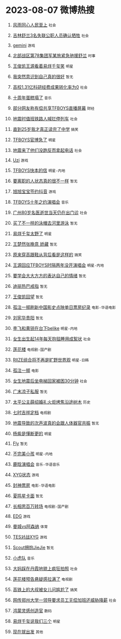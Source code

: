 # 2023-08-07 微博热搜 
1. [风雨同心人民至上](https://m.weibo.cn/search?containerid=100103type%3D1%26t%3D10%26q%3D%23%E9%A3%8E%E9%9B%A8%E5%90%8C%E5%BF%83%E4%BA%BA%E6%B0%91%E8%87%B3%E4%B8%8A%23&stream_entry_id=51&isnewpage=1&extparam=seat%3D1%26pos%3D0%26cate%3D10103%26dgr%3D0%26filter_type%3Drealtimehot%26c_type%3D51%26stream_entry_id%3D51%26display_time%3D1691349409%26pre_seqid%3D169134940906106470184&luicode=10000011&lfid=106003type%3D25%26t%3D3%26disable_hot%3D1%26filter_type%3Drealtimehot) `社会` 

2. [吉林舒兰3名失联公职人员确认牺牲](https://m.weibo.cn/search?containerid=100103type%3D1%26t%3D10%26q%3D%23%E5%90%89%E6%9E%97%E8%88%92%E5%85%B03%E5%90%8D%E5%A4%B1%E8%81%94%E5%85%AC%E8%81%8C%E4%BA%BA%E5%91%98%E7%A1%AE%E8%AE%A4%E7%89%BA%E7%89%B2%23&stream_entry_id=31&isnewpage=1&extparam=seat%3D1%26c_type%3D31%26realpos%3D1%26stream_entry_id%3D31%26filter_type%3Drealtimehot%26q%3D%2523%25E5%2590%2589%25E6%259E%2597%25E8%2588%2592%25E5%2585%25B03%25E5%2590%258D%25E5%25A4%25B1%25E8%2581%2594%25E5%2585%25AC%25E8%2581%258C%25E4%25BA%25BA%25E5%2591%2598%25E7%25A1%25AE%25E8%25AE%25A4%25E7%2589%25BA%25E7%2589%25B2%2523%26cate%3D5001%26dgr%3D0%26lcate%3D5001%26band_rank%3D1%26flag%3D16%26pos%3D0%26display_time%3D1691349409%26pre_seqid%3D169134940906106470184&luicode=10000011&lfid=106003type%3D25%26t%3D3%26disable_hot%3D1%26filter_type%3Drealtimehot) `社会` 

3. [gemini](https://m.weibo.cn/search?containerid=100103type%3D1%26t%3D10%26q%3Dgemini&stream_entry_id=31&isnewpage=1&extparam=seat%3D1%26c_type%3D31%26realpos%3D2%26stream_entry_id%3D31%26filter_type%3Drealtimehot%26q%3Dgemini%26cate%3D5001%26dgr%3D0%26lcate%3D5001%26band_rank%3D2%26flag%3D0%26pos%3D1%26display_time%3D1691349409%26pre_seqid%3D169134940906106470184&luicode=10000011&lfid=106003type%3D25%26t%3D3%26disable_hot%3D1%26filter_type%3Drealtimehot) `游戏` 

4. [北部战区第78集团军某旅紧急驰援舒兰](https://m.weibo.cn/search?containerid=100103type%3D1%26t%3D10%26q%3D%23%E5%8C%97%E9%83%A8%E6%88%98%E5%8C%BA%E7%AC%AC78%E9%9B%86%E5%9B%A2%E5%86%9B%E6%9F%90%E6%97%85%E7%B4%A7%E6%80%A5%E9%A9%B0%E6%8F%B4%E8%88%92%E5%85%B0%23&stream_entry_id=31&isnewpage=1&extparam=seat%3D1%26c_type%3D31%26realpos%3D3%26stream_entry_id%3D31%26filter_type%3Drealtimehot%26q%3D%2523%25E5%258C%2597%25E9%2583%25A8%25E6%2588%2598%25E5%258C%25BA%25E7%25AC%25AC78%25E9%259B%2586%25E5%259B%25A2%25E5%2586%259B%25E6%259F%2590%25E6%2597%2585%25E7%25B4%25A7%25E6%2580%25A5%25E9%25A9%25B0%25E6%258F%25B4%25E8%2588%2592%25E5%2585%25B0%2523%26cate%3D5001%26dgr%3D0%26lcate%3D5001%26band_rank%3D3%26flag%3D0%26pos%3D2%26display_time%3D1691349409%26pre_seqid%3D169134940906106470184&luicode=10000011&lfid=106003type%3D25%26t%3D3%26disable_hot%3D1%26filter_type%3Drealtimehot) `时事` 

5. [王俊凯王源看着易烊千玺笑](https://m.weibo.cn/search?containerid=100103type%3D1%26t%3D10%26q%3D%23%E7%8E%8B%E4%BF%8A%E5%87%AF%E7%8E%8B%E6%BA%90%E7%9C%8B%E7%9D%80%E6%98%93%E7%83%8A%E5%8D%83%E7%8E%BA%E7%AC%91%23&stream_entry_id=31&isnewpage=1&extparam=seat%3D1%26c_type%3D31%26realpos%3D4%26stream_entry_id%3D31%26filter_type%3Drealtimehot%26q%3D%2523%25E7%258E%258B%25E4%25BF%258A%25E5%2587%25AF%25E7%258E%258B%25E6%25BA%2590%25E7%259C%258B%25E7%259D%2580%25E6%2598%2593%25E7%2583%258A%25E5%258D%2583%25E7%258E%25BA%25E7%25AC%2591%2523%26cate%3D5001%26dgr%3D0%26lcate%3D5001%26band_rank%3D4%26flag%3D16%26pos%3D3%26display_time%3D1691349409%26pre_seqid%3D169134940906106470184&luicode=10000011&lfid=106003type%3D25%26t%3D3%26disable_hot%3D1%26filter_type%3Drealtimehot) `明星` 

6. [我突然意识到自己真的很好](https://m.weibo.cn/search?containerid=100103type%3D1%26t%3D10%26q%3D%E6%88%91%E7%AA%81%E7%84%B6%E6%84%8F%E8%AF%86%E5%88%B0%E8%87%AA%E5%B7%B1%E7%9C%9F%E7%9A%84%E5%BE%88%E5%A5%BD&stream_entry_id=31&isnewpage=1&extparam=seat%3D1%26c_type%3D31%26realpos%3D5%26stream_entry_id%3D31%26filter_type%3Drealtimehot%26q%3D%25E6%2588%2591%25E7%25AA%2581%25E7%2584%25B6%25E6%2584%258F%25E8%25AF%2586%25E5%2588%25B0%25E8%2587%25AA%25E5%25B7%25B1%25E7%259C%259F%25E7%259A%2584%25E5%25BE%2588%25E5%25A5%25BD%26cate%3D5001%26dgr%3D0%26lcate%3D5001%26band_rank%3D5%26flag%3D16%26pos%3D4%26display_time%3D1691349409%26pre_seqid%3D169134940906106470184&luicode=10000011&lfid=106003type%3D25%26t%3D3%26disable_hot%3D1%26filter_type%3Drealtimehot) `暂无` 

7. [高校1.31亿科研经费成果转化率为0](https://m.weibo.cn/search?containerid=100103type%3D1%26t%3D10%26q%3D%23%E9%AB%98%E6%A0%A11.31%E4%BA%BF%E7%A7%91%E7%A0%94%E7%BB%8F%E8%B4%B9%E6%88%90%E6%9E%9C%E8%BD%AC%E5%8C%96%E7%8E%87%E4%B8%BA0%23&stream_entry_id=31&isnewpage=1&extparam=seat%3D1%26c_type%3D31%26realpos%3D6%26stream_entry_id%3D31%26filter_type%3Drealtimehot%26q%3D%2523%25E9%25AB%2598%25E6%25A0%25A11.31%25E4%25BA%25BF%25E7%25A7%2591%25E7%25A0%2594%25E7%25BB%258F%25E8%25B4%25B9%25E6%2588%2590%25E6%259E%259C%25E8%25BD%25AC%25E5%258C%2596%25E7%258E%2587%25E4%25B8%25BA0%2523%26cate%3D5001%26dgr%3D0%26lcate%3D5001%26band_rank%3D6%26flag%3D0%26pos%3D5%26display_time%3D1691349409%26pre_seqid%3D169134940906106470184&luicode=10000011&lfid=106003type%3D25%26t%3D3%26disable_hot%3D1%26filter_type%3Drealtimehot) `社会` 

8. [十周年蛋糕塌了](https://m.weibo.cn/search?containerid=100103type%3D1%26t%3D10%26q%3D%23%E5%8D%81%E5%91%A8%E5%B9%B4%E8%9B%8B%E7%B3%95%E5%A1%8C%E4%BA%86%23&stream_entry_id=31&isnewpage=1&extparam=seat%3D1%26c_type%3D31%26realpos%3D7%26stream_entry_id%3D31%26filter_type%3Drealtimehot%26q%3D%2523%25E5%258D%2581%25E5%2591%25A8%25E5%25B9%25B4%25E8%259B%258B%25E7%25B3%2595%25E5%25A1%258C%25E4%25BA%2586%2523%26cate%3D5001%26dgr%3D0%26lcate%3D5001%26band_rank%3D7%26flag%3D16%26pos%3D6%26display_time%3D1691349409%26pre_seqid%3D169134940906106470184&luicode=10000011&lfid=106003type%3D25%26t%3D3%26disable_hot%3D1%26filter_type%3Drealtimehot) `音乐` 

9. [部分网友称有偿共享TFBOYS直播屏幕](https://m.weibo.cn/search?containerid=100103type%3D1%26t%3D10%26q%3D%23%E9%83%A8%E5%88%86%E7%BD%91%E5%8F%8B%E7%A7%B0%E6%9C%89%E5%81%BF%E5%85%B1%E4%BA%ABTFBOYS%E7%9B%B4%E6%92%AD%E5%B1%8F%E5%B9%95%23&stream_entry_id=31&isnewpage=1&extparam=seat%3D1%26c_type%3D31%26realpos%3D8%26stream_entry_id%3D31%26filter_type%3Drealtimehot%26q%3D%2523%25E9%2583%25A8%25E5%2588%2586%25E7%25BD%2591%25E5%258F%258B%25E7%25A7%25B0%25E6%259C%2589%25E5%2581%25BF%25E5%2585%25B1%25E4%25BA%25ABTFBOYS%25E7%259B%25B4%25E6%2592%25AD%25E5%25B1%258F%25E5%25B9%2595%2523%26cate%3D5001%26dgr%3D0%26lcate%3D5001%26band_rank%3D8%26flag%3D0%26pos%3D7%26display_time%3D1691349409%26pre_seqid%3D169134940906106470184&luicode=10000011&lfid=106003type%3D25%26t%3D3%26disable_hot%3D1%26filter_type%3Drealtimehot) `财经` 

10. [地震时值班铁路人喊拦停列车](https://m.weibo.cn/search?containerid=100103type%3D1%26t%3D10%26q%3D%23%E5%9C%B0%E9%9C%87%E6%97%B6%E5%80%BC%E7%8F%AD%E9%93%81%E8%B7%AF%E4%BA%BA%E5%96%8A%E6%8B%A6%E5%81%9C%E5%88%97%E8%BD%A6%23&stream_entry_id=31&isnewpage=1&extparam=seat%3D1%26c_type%3D31%26realpos%3D9%26stream_entry_id%3D31%26filter_type%3Drealtimehot%26q%3D%2523%25E5%259C%25B0%25E9%259C%2587%25E6%2597%25B6%25E5%2580%25BC%25E7%258F%25AD%25E9%2593%2581%25E8%25B7%25AF%25E4%25BA%25BA%25E5%2596%258A%25E6%258B%25A6%25E5%2581%259C%25E5%2588%2597%25E8%25BD%25A6%2523%26cate%3D5001%26dgr%3D0%26lcate%3D5001%26band_rank%3D9%26flag%3D32768%26pos%3D8%26display_time%3D1691349409%26pre_seqid%3D169134940906106470184&luicode=10000011&lfid=106003type%3D25%26t%3D3%26disable_hot%3D1%26filter_type%3Drealtimehot) `社会` 

11. [直到25岁我才真正读完了中学](https://m.weibo.cn/search?containerid=100103type%3D1%26t%3D10%26q%3D%23%E7%9B%B4%E5%88%B025%E5%B2%81%E6%88%91%E6%89%8D%E7%9C%9F%E6%AD%A3%E8%AF%BB%E5%AE%8C%E4%BA%86%E4%B8%AD%E5%AD%A6%23&stream_entry_id=31&isnewpage=1&extparam=seat%3D1%26c_type%3D31%26realpos%3D10%26stream_entry_id%3D31%26filter_type%3Drealtimehot%26q%3D%2523%25E7%259B%25B4%25E5%2588%25B025%25E5%25B2%2581%25E6%2588%2591%25E6%2589%258D%25E7%259C%259F%25E6%25AD%25A3%25E8%25AF%25BB%25E5%25AE%258C%25E4%25BA%2586%25E4%25B8%25AD%25E5%25AD%25A6%2523%26cate%3D5001%26dgr%3D0%26lcate%3D5001%26band_rank%3D10%26flag%3D0%26pos%3D9%26display_time%3D1691349409%26pre_seqid%3D169134940906106470184&luicode=10000011&lfid=106003type%3D25%26t%3D3%26disable_hot%3D1%26filter_type%3Drealtimehot) `搞笑` 

12. [TFBOYS官博急了](https://m.weibo.cn/search?containerid=100103type%3D1%26t%3D10%26q%3D%23TFBOYS%E5%AE%98%E5%8D%9A%E6%80%A5%E4%BA%86%23&stream_entry_id=31&isnewpage=1&extparam=seat%3D1%26c_type%3D31%26realpos%3D11%26stream_entry_id%3D31%26filter_type%3Drealtimehot%26q%3D%2523TFBOYS%25E5%25AE%2598%25E5%258D%259A%25E6%2580%25A5%25E4%25BA%2586%2523%26cate%3D5001%26dgr%3D0%26lcate%3D5001%26band_rank%3D11%26flag%3D2%26pos%3D10%26display_time%3D1691349409%26pre_seqid%3D169134940906106470184&luicode=10000011&lfid=106003type%3D25%26t%3D3%26disable_hot%3D1%26filter_type%3Drealtimehot) `明星` 

13. [地震来了他们没跑反而拿起电话](https://m.weibo.cn/search?containerid=100103type%3D1%26t%3D10%26q%3D%23%E5%9C%B0%E9%9C%87%E6%9D%A5%E4%BA%86%E4%BB%96%E4%BB%AC%E6%B2%A1%E8%B7%91%E5%8F%8D%E8%80%8C%E6%8B%BF%E8%B5%B7%E7%94%B5%E8%AF%9D%23&stream_entry_id=31&isnewpage=1&extparam=seat%3D1%26c_type%3D31%26realpos%3D12%26stream_entry_id%3D31%26filter_type%3Drealtimehot%26q%3D%2523%25E5%259C%25B0%25E9%259C%2587%25E6%259D%25A5%25E4%25BA%2586%25E4%25BB%2596%25E4%25BB%25AC%25E6%25B2%25A1%25E8%25B7%2591%25E5%258F%258D%25E8%2580%258C%25E6%258B%25BF%25E8%25B5%25B7%25E7%2594%25B5%25E8%25AF%259D%2523%26cate%3D5001%26dgr%3D0%26lcate%3D5001%26band_rank%3D12%26flag%3D0%26pos%3D11%26display_time%3D1691349409%26pre_seqid%3D169134940906106470184&luicode=10000011&lfid=106003type%3D25%26t%3D3%26disable_hot%3D1%26filter_type%3Drealtimehot) `社会` 

14. [Uzi](https://m.weibo.cn/search?containerid=100103type%3D1%26t%3D10%26q%3DUzi&stream_entry_id=31&isnewpage=1&extparam=seat%3D1%26c_type%3D31%26realpos%3D13%26stream_entry_id%3D31%26filter_type%3Drealtimehot%26q%3DUzi%26cate%3D5001%26dgr%3D0%26lcate%3D5001%26band_rank%3D13%26flag%3D0%26pos%3D12%26display_time%3D1691349409%26pre_seqid%3D169134940906106470184&luicode=10000011&lfid=106003type%3D25%26t%3D3%26disable_hot%3D1%26filter_type%3Drealtimehot) `游戏` 

15. [TFBOYS快本的信](https://m.weibo.cn/search?containerid=100103type%3D1%26t%3D10%26q%3D%23TFBOYS%E5%BF%AB%E6%9C%AC%E7%9A%84%E4%BF%A1%23&stream_entry_id=31&isnewpage=1&extparam=seat%3D1%26c_type%3D31%26realpos%3D14%26stream_entry_id%3D31%26filter_type%3Drealtimehot%26q%3D%2523TFBOYS%25E5%25BF%25AB%25E6%259C%25AC%25E7%259A%2584%25E4%25BF%25A1%2523%26cate%3D5001%26dgr%3D0%26lcate%3D5001%26band_rank%3D14%26flag%3D2%26pos%3D13%26display_time%3D1691349409%26pre_seqid%3D169134940906106470184&luicode=10000011&lfid=106003type%3D25%26t%3D3%26disable_hot%3D1%26filter_type%3Drealtimehot) `明星-内地` 

16. [要离职的人状态真的很不一样](https://m.weibo.cn/search?containerid=100103type%3D1%26t%3D10%26q%3D%E8%A6%81%E7%A6%BB%E8%81%8C%E7%9A%84%E4%BA%BA%E7%8A%B6%E6%80%81%E7%9C%9F%E7%9A%84%E5%BE%88%E4%B8%8D%E4%B8%80%E6%A0%B7&stream_entry_id=31&isnewpage=1&extparam=seat%3D1%26c_type%3D31%26realpos%3D15%26stream_entry_id%3D31%26filter_type%3Drealtimehot%26q%3D%25E8%25A6%2581%25E7%25A6%25BB%25E8%2581%258C%25E7%259A%2584%25E4%25BA%25BA%25E7%258A%25B6%25E6%2580%2581%25E7%259C%259F%25E7%259A%2584%25E5%25BE%2588%25E4%25B8%258D%25E4%25B8%2580%25E6%25A0%25B7%26cate%3D5001%26dgr%3D0%26lcate%3D5001%26band_rank%3D15%26flag%3D0%26pos%3D14%26display_time%3D1691349409%26pre_seqid%3D169134940906106470184&luicode=10000011&lfid=106003type%3D25%26t%3D3%26disable_hot%3D1%26filter_type%3Drealtimehot) `暂无` 

17. [旭旭宝宝签约抖音](https://m.weibo.cn/search?containerid=100103type%3D1%26t%3D10%26q%3D%23%E6%97%AD%E6%97%AD%E5%AE%9D%E5%AE%9D%E7%AD%BE%E7%BA%A6%E6%8A%96%E9%9F%B3%23&stream_entry_id=31&isnewpage=1&extparam=seat%3D1%26c_type%3D31%26realpos%3D16%26stream_entry_id%3D31%26filter_type%3Drealtimehot%26q%3D%2523%25E6%2597%25AD%25E6%2597%25AD%25E5%25AE%259D%25E5%25AE%259D%25E7%25AD%25BE%25E7%25BA%25A6%25E6%258A%2596%25E9%259F%25B3%2523%26cate%3D5001%26dgr%3D0%26lcate%3D5001%26band_rank%3D16%26flag%3D0%26pos%3D15%26display_time%3D1691349409%26pre_seqid%3D169134940906106470184&luicode=10000011&lfid=106003type%3D25%26t%3D3%26disable_hot%3D1%26filter_type%3Drealtimehot) `游戏` 

18. [TFBOYS十年之约演唱会](https://m.weibo.cn/search?containerid=100103type%3D1%26t%3D10%26q%3D%23TFBOYS%E5%8D%81%E5%B9%B4%E4%B9%8B%E7%BA%A6%E6%BC%94%E5%94%B1%E4%BC%9A%23&stream_entry_id=31&isnewpage=1&extparam=seat%3D1%26c_type%3D31%26realpos%3D17%26stream_entry_id%3D31%26filter_type%3Drealtimehot%26q%3D%2523TFBOYS%25E5%258D%2581%25E5%25B9%25B4%25E4%25B9%258B%25E7%25BA%25A6%25E6%25BC%2594%25E5%2594%25B1%25E4%25BC%259A%2523%26cate%3D5001%26dgr%3D0%26lcate%3D5001%26band_rank%3D17%26flag%3D0%26pos%3D16%26display_time%3D1691349409%26pre_seqid%3D169134940906106470184&luicode=10000011&lfid=106003type%3D25%26t%3D3%26disable_hot%3D1%26filter_type%3Drealtimehot) `音乐` 

19. [广州80岁名医逝世当天仍在出门诊](https://m.weibo.cn/search?containerid=100103type%3D1%26t%3D10%26q%3D%23%E5%B9%BF%E5%B7%9E80%E5%B2%81%E5%90%8D%E5%8C%BB%E9%80%9D%E4%B8%96%E5%BD%93%E5%A4%A9%E4%BB%8D%E5%9C%A8%E5%87%BA%E9%97%A8%E8%AF%8A%23&stream_entry_id=31&isnewpage=1&extparam=seat%3D1%26c_type%3D31%26realpos%3D18%26stream_entry_id%3D31%26filter_type%3Drealtimehot%26q%3D%2523%25E5%25B9%25BF%25E5%25B7%259E80%25E5%25B2%2581%25E5%2590%258D%25E5%258C%25BB%25E9%2580%259D%25E4%25B8%2596%25E5%25BD%2593%25E5%25A4%25A9%25E4%25BB%258D%25E5%259C%25A8%25E5%2587%25BA%25E9%2597%25A8%25E8%25AF%258A%2523%26cate%3D5001%26dgr%3D0%26lcate%3D5001%26band_rank%3D18%26flag%3D32768%26pos%3D17%26display_time%3D1691349409%26pre_seqid%3D169134940906106470184&luicode=10000011&lfid=106003type%3D25%26t%3D3%26disable_hot%3D1%26filter_type%3Drealtimehot) `社会` 

20. [买了不一样的泳帽去河里游泳](https://m.weibo.cn/search?containerid=100103type%3D1%26t%3D10%26q%3D%E4%B9%B0%E4%BA%86%E4%B8%8D%E4%B8%80%E6%A0%B7%E7%9A%84%E6%B3%B3%E5%B8%BD%E5%8E%BB%E6%B2%B3%E9%87%8C%E6%B8%B8%E6%B3%B3&stream_entry_id=31&isnewpage=1&extparam=seat%3D1%26c_type%3D31%26realpos%3D19%26stream_entry_id%3D31%26filter_type%3Drealtimehot%26q%3D%25E4%25B9%25B0%25E4%25BA%2586%25E4%25B8%258D%25E4%25B8%2580%25E6%25A0%25B7%25E7%259A%2584%25E6%25B3%25B3%25E5%25B8%25BD%25E5%258E%25BB%25E6%25B2%25B3%25E9%2587%258C%25E6%25B8%25B8%25E6%25B3%25B3%26cate%3D5001%26dgr%3D0%26lcate%3D5001%26band_rank%3D19%26flag%3D0%26pos%3D18%26display_time%3D1691349409%26pre_seqid%3D169134940906106470184&luicode=10000011&lfid=106003type%3D25%26t%3D3%26disable_hot%3D1%26filter_type%3Drealtimehot) `暂无` 

21. [易烊千玺太野了](https://m.weibo.cn/search?containerid=100103type%3D1%26t%3D10%26q%3D%23%E6%98%93%E7%83%8A%E5%8D%83%E7%8E%BA%E5%A4%AA%E9%87%8E%E4%BA%86%23&stream_entry_id=31&isnewpage=1&extparam=seat%3D1%26c_type%3D31%26realpos%3D20%26stream_entry_id%3D31%26filter_type%3Drealtimehot%26q%3D%2523%25E6%2598%2593%25E7%2583%258A%25E5%258D%2583%25E7%258E%25BA%25E5%25A4%25AA%25E9%2587%258E%25E4%25BA%2586%2523%26cate%3D5001%26dgr%3D0%26lcate%3D5001%26band_rank%3D20%26flag%3D2%26pos%3D19%26display_time%3D1691349409%26pre_seqid%3D169134940906106470184&luicode=10000011&lfid=106003type%3D25%26t%3D3%26disable_hot%3D1%26filter_type%3Drealtimehot) `明星` 

22. [王楚然张晚意 娇藏](https://m.weibo.cn/search?containerid=100103type%3D1%26t%3D10%26q%3D%E7%8E%8B%E6%A5%9A%E7%84%B6%E5%BC%A0%E6%99%9A%E6%84%8F+%E5%A8%87%E8%97%8F&stream_entry_id=31&isnewpage=1&extparam=seat%3D1%26c_type%3D31%26realpos%3D21%26stream_entry_id%3D31%26filter_type%3Drealtimehot%26q%3D%25E7%258E%258B%25E6%25A5%259A%25E7%2584%25B6%25E5%25BC%25A0%25E6%2599%259A%25E6%2584%258F%2520%25E5%25A8%2587%25E8%2597%258F%26cate%3D5001%26dgr%3D0%26lcate%3D5001%26band_rank%3D21%26flag%3D0%26pos%3D20%26display_time%3D1691349409%26pre_seqid%3D169134940906106470184&luicode=10000011&lfid=106003type%3D25%26t%3D3%26disable_hot%3D1%26filter_type%3Drealtimehot) `暂无` 

23. [原来穿高跟鞋从背后看是这样的](https://m.weibo.cn/search?containerid=100103type%3D1%26t%3D10%26q%3D%23%E5%8E%9F%E6%9D%A5%E7%A9%BF%E9%AB%98%E8%B7%9F%E9%9E%8B%E4%BB%8E%E8%83%8C%E5%90%8E%E7%9C%8B%E6%98%AF%E8%BF%99%E6%A0%B7%E7%9A%84%23&stream_entry_id=31&isnewpage=1&extparam=seat%3D1%26c_type%3D31%26realpos%3D22%26stream_entry_id%3D31%26filter_type%3Drealtimehot%26q%3D%2523%25E5%258E%259F%25E6%259D%25A5%25E7%25A9%25BF%25E9%25AB%2598%25E8%25B7%259F%25E9%259E%258B%25E4%25BB%258E%25E8%2583%258C%25E5%2590%258E%25E7%259C%258B%25E6%2598%25AF%25E8%25BF%2599%25E6%25A0%25B7%25E7%259A%2584%2523%26cate%3D5001%26dgr%3D0%26lcate%3D5001%26band_rank%3D22%26flag%3D0%26pos%3D21%26display_time%3D1691349409%26pre_seqid%3D169134940906106470184&luicode=10000011&lfid=106003type%3D25%26t%3D3%26disable_hot%3D1%26filter_type%3Drealtimehot) `搞笑` 

24. [王源回应TFBOYS时隔两年没开演唱会](https://m.weibo.cn/search?containerid=100103type%3D1%26t%3D10%26q%3D%23%E7%8E%8B%E6%BA%90%E5%9B%9E%E5%BA%94TFBOYS%E6%97%B6%E9%9A%94%E4%B8%A4%E5%B9%B4%E6%B2%A1%E5%BC%80%E6%BC%94%E5%94%B1%E4%BC%9A%23&stream_entry_id=31&isnewpage=1&extparam=seat%3D1%26c_type%3D31%26realpos%3D23%26stream_entry_id%3D31%26filter_type%3Drealtimehot%26q%3D%2523%25E7%258E%258B%25E6%25BA%2590%25E5%259B%259E%25E5%25BA%2594TFBOYS%25E6%2597%25B6%25E9%259A%2594%25E4%25B8%25A4%25E5%25B9%25B4%25E6%25B2%25A1%25E5%25BC%2580%25E6%25BC%2594%25E5%2594%25B1%25E4%25BC%259A%2523%26cate%3D5001%26dgr%3D0%26lcate%3D5001%26band_rank%3D23%26flag%3D2%26pos%3D22%26display_time%3D1691349409%26pre_seqid%3D169134940906106470184&luicode=10000011&lfid=106003type%3D25%26t%3D3%26disable_hot%3D1%26filter_type%3Drealtimehot) `明星-内地` 

25. [要学会大大方方的表达自己的情绪](https://m.weibo.cn/search?containerid=100103type%3D1%26t%3D10%26q%3D%E8%A6%81%E5%AD%A6%E4%BC%9A%E5%A4%A7%E5%A4%A7%E6%96%B9%E6%96%B9%E7%9A%84%E8%A1%A8%E8%BE%BE%E8%87%AA%E5%B7%B1%E7%9A%84%E6%83%85%E7%BB%AA&stream_entry_id=31&isnewpage=1&extparam=seat%3D1%26c_type%3D31%26realpos%3D24%26stream_entry_id%3D31%26filter_type%3Drealtimehot%26q%3D%25E8%25A6%2581%25E5%25AD%25A6%25E4%25BC%259A%25E5%25A4%25A7%25E5%25A4%25A7%25E6%2596%25B9%25E6%2596%25B9%25E7%259A%2584%25E8%25A1%25A8%25E8%25BE%25BE%25E8%2587%25AA%25E5%25B7%25B1%25E7%259A%2584%25E6%2583%2585%25E7%25BB%25AA%26cate%3D5001%26dgr%3D0%26lcate%3D5001%26band_rank%3D24%26flag%3D0%26pos%3D23%26display_time%3D1691349409%26pre_seqid%3D169134940906106470184&luicode=10000011&lfid=106003type%3D25%26t%3D3%26disable_hot%3D1%26filter_type%3Drealtimehot) `暂无` 

26. [迪丽热巴戒指](https://m.weibo.cn/search?containerid=100103type%3D1%26t%3D10%26q%3D%23%E8%BF%AA%E4%B8%BD%E7%83%AD%E5%B7%B4%E6%88%92%E6%8C%87%23&stream_entry_id=31&isnewpage=1&extparam=seat%3D1%26c_type%3D31%26realpos%3D25%26stream_entry_id%3D31%26filter_type%3Drealtimehot%26q%3D%2523%25E8%25BF%25AA%25E4%25B8%25BD%25E7%2583%25AD%25E5%25B7%25B4%25E6%2588%2592%25E6%258C%2587%2523%26cate%3D5001%26dgr%3D0%26lcate%3D5001%26band_rank%3D25%26flag%3D0%26pos%3D24%26display_time%3D1691349409%26pre_seqid%3D169134940906106470184&luicode=10000011&lfid=106003type%3D25%26t%3D3%26disable_hot%3D1%26filter_type%3Drealtimehot) `暂无` 

27. [王俊凯回望](https://m.weibo.cn/search?containerid=100103type%3D1%26t%3D10%26q%3D%E7%8E%8B%E4%BF%8A%E5%87%AF%E5%9B%9E%E6%9C%9B&stream_entry_id=31&isnewpage=1&extparam=seat%3D1%26c_type%3D31%26realpos%3D26%26stream_entry_id%3D31%26filter_type%3Drealtimehot%26q%3D%25E7%258E%258B%25E4%25BF%258A%25E5%2587%25AF%25E5%259B%259E%25E6%259C%259B%26cate%3D5001%26dgr%3D0%26lcate%3D5001%26band_rank%3D26%26flag%3D0%26pos%3D25%26display_time%3D1691349409%26pre_seqid%3D169134940906106470184&luicode=10000011&lfid=106003type%3D25%26t%3D3%26disable_hot%3D1%26filter_type%3Drealtimehot) `暂无` 

28. [孤注一掷刷新中国影史点映单日票房纪录](https://m.weibo.cn/search?containerid=100103type%3D1%26t%3D10%26q%3D%23%E5%AD%A4%E6%B3%A8%E4%B8%80%E6%8E%B7%E5%88%B7%E6%96%B0%E4%B8%AD%E5%9B%BD%E5%BD%B1%E5%8F%B2%E7%82%B9%E6%98%A0%E5%8D%95%E6%97%A5%E7%A5%A8%E6%88%BF%E7%BA%AA%E5%BD%95%23&stream_entry_id=31&isnewpage=1&extparam=seat%3D1%26c_type%3D31%26realpos%3D27%26stream_entry_id%3D31%26filter_type%3Drealtimehot%26q%3D%2523%25E5%25AD%25A4%25E6%25B3%25A8%25E4%25B8%2580%25E6%258E%25B7%25E5%2588%25B7%25E6%2596%25B0%25E4%25B8%25AD%25E5%259B%25BD%25E5%25BD%25B1%25E5%258F%25B2%25E7%2582%25B9%25E6%2598%25A0%25E5%258D%2595%25E6%2597%25A5%25E7%25A5%25A8%25E6%2588%25BF%25E7%25BA%25AA%25E5%25BD%2595%2523%26cate%3D5001%26dgr%3D0%26lcate%3D5001%26band_rank%3D27%26flag%3D0%26pos%3D26%26display_time%3D1691349409%26pre_seqid%3D169134940906106470184&luicode=10000011&lfid=106003type%3D25%26t%3D3%26disable_hot%3D1%26filter_type%3Drealtimehot) `电影-华语电影` 

29. [刘宪华贵阳](https://m.weibo.cn/search?containerid=100103type%3D1%26t%3D10%26q%3D%E5%88%98%E5%AE%AA%E5%8D%8E%E8%B4%B5%E9%98%B3&stream_entry_id=31&isnewpage=1&extparam=seat%3D1%26c_type%3D31%26realpos%3D28%26stream_entry_id%3D31%26filter_type%3Drealtimehot%26q%3D%25E5%2588%2598%25E5%25AE%25AA%25E5%258D%258E%25E8%25B4%25B5%25E9%2598%25B3%26cate%3D5001%26dgr%3D0%26lcate%3D5001%26band_rank%3D28%26flag%3D0%26pos%3D27%26display_time%3D1691349409%26pre_seqid%3D169134940906106470184&luicode=10000011&lfid=106003type%3D25%26t%3D3%26disable_hot%3D1%26filter_type%3Drealtimehot) `暂无` 

30. [李飞和黄锐在台下belike](https://m.weibo.cn/search?containerid=100103type%3D1%26t%3D10%26q%3D%23%E6%9D%8E%E9%A3%9E%E5%92%8C%E9%BB%84%E9%94%90%E5%9C%A8%E5%8F%B0%E4%B8%8Bbelike%23&stream_entry_id=31&isnewpage=1&extparam=seat%3D1%26c_type%3D31%26realpos%3D29%26stream_entry_id%3D31%26filter_type%3Drealtimehot%26q%3D%2523%25E6%259D%258E%25E9%25A3%259E%25E5%2592%258C%25E9%25BB%2584%25E9%2594%2590%25E5%259C%25A8%25E5%258F%25B0%25E4%25B8%258Bbelike%2523%26cate%3D5001%26dgr%3D0%26lcate%3D5001%26band_rank%3D29%26flag%3D0%26pos%3D28%26display_time%3D1691349409%26pre_seqid%3D169134940906106470184&luicode=10000011&lfid=106003type%3D25%26t%3D3%26disable_hot%3D1%26filter_type%3Drealtimehot) `明星-内地` 

31. [女生出生起14年每天抱毯睡用成絮状](https://m.weibo.cn/search?containerid=100103type%3D1%26t%3D10%26q%3D%23%E5%A5%B3%E7%94%9F%E5%87%BA%E7%94%9F%E8%B5%B714%E5%B9%B4%E6%AF%8F%E5%A4%A9%E6%8A%B1%E6%AF%AF%E7%9D%A1%E7%94%A8%E6%88%90%E7%B5%AE%E7%8A%B6%23&stream_entry_id=31&isnewpage=1&extparam=seat%3D1%26c_type%3D31%26realpos%3D30%26stream_entry_id%3D31%26filter_type%3Drealtimehot%26q%3D%2523%25E5%25A5%25B3%25E7%2594%259F%25E5%2587%25BA%25E7%2594%259F%25E8%25B5%25B714%25E5%25B9%25B4%25E6%25AF%258F%25E5%25A4%25A9%25E6%258A%25B1%25E6%25AF%25AF%25E7%259D%25A1%25E7%2594%25A8%25E6%2588%2590%25E7%25B5%25AE%25E7%258A%25B6%2523%26cate%3D5001%26dgr%3D0%26lcate%3D5001%26band_rank%3D30%26flag%3D0%26pos%3D29%26display_time%3D1691349409%26pre_seqid%3D169134940906106470184&luicode=10000011&lfid=106003type%3D25%26t%3D3%26disable_hot%3D1%26filter_type%3Drealtimehot) `社会` 

32. [莲花楼](https://m.weibo.cn/search?containerid=100103type%3D1%26t%3D10%26q%3D%E8%8E%B2%E8%8A%B1%E6%A5%BC&stream_entry_id=31&isnewpage=1&extparam=seat%3D1%26c_type%3D31%26realpos%3D31%26stream_entry_id%3D31%26filter_type%3Drealtimehot%26q%3D%25E8%258E%25B2%25E8%258A%25B1%25E6%25A5%25BC%26cate%3D5001%26dgr%3D0%26lcate%3D5001%26band_rank%3D31%26flag%3D0%26pos%3D30%26display_time%3D1691349409%26pre_seqid%3D169134940906106470184&luicode=10000011&lfid=106003type%3D25%26t%3D3%26disable_hot%3D1%26filter_type%3Drealtimehot) `电视剧-国产剧` 

33. [RIIZE组合将不再是旷野世界观](https://m.weibo.cn/search?containerid=100103type%3D1%26t%3D10%26q%3D%23RIIZE%E7%BB%84%E5%90%88%E5%B0%86%E4%B8%8D%E5%86%8D%E6%98%AF%E6%97%B7%E9%87%8E%E4%B8%96%E7%95%8C%E8%A7%82%23&stream_entry_id=31&isnewpage=1&extparam=seat%3D1%26c_type%3D31%26realpos%3D32%26stream_entry_id%3D31%26filter_type%3Drealtimehot%26q%3D%2523RIIZE%25E7%25BB%2584%25E5%2590%2588%25E5%25B0%2586%25E4%25B8%258D%25E5%2586%258D%25E6%2598%25AF%25E6%2597%25B7%25E9%2587%258E%25E4%25B8%2596%25E7%2595%258C%25E8%25A7%2582%2523%26cate%3D5001%26dgr%3D0%26lcate%3D5001%26band_rank%3D32%26flag%3D1%26pos%3D31%26display_time%3D1691349409%26pre_seqid%3D169134940906106470184&luicode=10000011&lfid=106003type%3D25%26t%3D3%26disable_hot%3D1%26filter_type%3Drealtimehot) `明星-日韩` 

34. [孤注一掷](https://m.weibo.cn/search?containerid=100103type%3D1%26t%3D10%26q%3D%E5%AD%A4%E6%B3%A8%E4%B8%80%E6%8E%B7&stream_entry_id=31&isnewpage=1&extparam=seat%3D1%26c_type%3D31%26realpos%3D33%26stream_entry_id%3D31%26filter_type%3Drealtimehot%26q%3D%25E5%25AD%25A4%25E6%25B3%25A8%25E4%25B8%2580%25E6%258E%25B7%26cate%3D5001%26dgr%3D0%26lcate%3D5001%26band_rank%3D33%26flag%3D0%26pos%3D32%26display_time%3D1691349409%26pre_seqid%3D169134940906106470184&luicode=10000011&lfid=106003type%3D25%26t%3D3%26disable_hot%3D1%26filter_type%3Drealtimehot) `电影` 

35. [女生地震后坐电梯回家被困30分钟](https://m.weibo.cn/search?containerid=100103type%3D1%26t%3D10%26q%3D%23%E5%A5%B3%E7%94%9F%E5%9C%B0%E9%9C%87%E5%90%8E%E5%9D%90%E7%94%B5%E6%A2%AF%E5%9B%9E%E5%AE%B6%E8%A2%AB%E5%9B%B030%E5%88%86%E9%92%9F%23&stream_entry_id=31&isnewpage=1&extparam=seat%3D1%26c_type%3D31%26realpos%3D34%26stream_entry_id%3D31%26filter_type%3Drealtimehot%26q%3D%2523%25E5%25A5%25B3%25E7%2594%259F%25E5%259C%25B0%25E9%259C%2587%25E5%2590%258E%25E5%259D%2590%25E7%2594%25B5%25E6%25A2%25AF%25E5%259B%259E%25E5%25AE%25B6%25E8%25A2%25AB%25E5%259B%25B030%25E5%2588%2586%25E9%2592%259F%2523%26cate%3D5001%26dgr%3D0%26lcate%3D5001%26band_rank%3D34%26flag%3D0%26pos%3D33%26display_time%3D1691349409%26pre_seqid%3D169134940906106470184&luicode=10000011&lfid=106003type%3D25%26t%3D3%26disable_hot%3D1%26filter_type%3Drealtimehot) `社会` 

36. [广末凉子私服](https://m.weibo.cn/search?containerid=100103type%3D1%26t%3D10%26q%3D%E5%B9%BF%E6%9C%AB%E5%87%89%E5%AD%90%E7%A7%81%E6%9C%8D&stream_entry_id=31&isnewpage=1&extparam=seat%3D1%26c_type%3D31%26realpos%3D35%26stream_entry_id%3D31%26filter_type%3Drealtimehot%26q%3D%25E5%25B9%25BF%25E6%259C%25AB%25E5%2587%2589%25E5%25AD%2590%25E7%25A7%2581%25E6%259C%258D%26cate%3D5001%26dgr%3D0%26lcate%3D5001%26band_rank%3D35%26flag%3D0%26pos%3D34%26display_time%3D1691349409%26pre_seqid%3D169134940906106470184&luicode=10000011&lfid=106003type%3D25%26t%3D3%26disable_hot%3D1%26filter_type%3Drealtimehot) `暂无` 

37. [太平公主薛绍婚礼火炬烤焦沿途树木](https://m.weibo.cn/search?containerid=100103type%3D1%26t%3D10%26q%3D%23%E5%A4%AA%E5%B9%B3%E5%85%AC%E4%B8%BB%E8%96%9B%E7%BB%8D%E5%A9%9A%E7%A4%BC%E7%81%AB%E7%82%AC%E7%83%A4%E7%84%A6%E6%B2%BF%E9%80%94%E6%A0%91%E6%9C%A8%23&stream_entry_id=31&isnewpage=1&extparam=seat%3D1%26c_type%3D31%26realpos%3D36%26stream_entry_id%3D31%26filter_type%3Drealtimehot%26q%3D%2523%25E5%25A4%25AA%25E5%25B9%25B3%25E5%2585%25AC%25E4%25B8%25BB%25E8%2596%259B%25E7%25BB%258D%25E5%25A9%259A%25E7%25A4%25BC%25E7%2581%25AB%25E7%2582%25AC%25E7%2583%25A4%25E7%2584%25A6%25E6%25B2%25BF%25E9%2580%2594%25E6%25A0%2591%25E6%259C%25A8%2523%26cate%3D5001%26dgr%3D0%26lcate%3D5001%26band_rank%3D36%26flag%3D32768%26pos%3D35%26display_time%3D1691349409%26pre_seqid%3D169134940906106470184&luicode=10000011&lfid=106003type%3D25%26t%3D3%26disable_hot%3D1%26filter_type%3Drealtimehot) `历史` 

38. [七时吉祥定档](https://m.weibo.cn/search?containerid=100103type%3D1%26t%3D10%26q%3D%23%E4%B8%83%E6%97%B6%E5%90%89%E7%A5%A5%E5%AE%9A%E6%A1%A3%23&stream_entry_id=31&isnewpage=1&extparam=seat%3D1%26c_type%3D31%26realpos%3D37%26stream_entry_id%3D31%26filter_type%3Drealtimehot%26q%3D%2523%25E4%25B8%2583%25E6%2597%25B6%25E5%2590%2589%25E7%25A5%25A5%25E5%25AE%259A%25E6%25A1%25A3%2523%26cate%3D5001%26dgr%3D0%26lcate%3D5001%26band_rank%3D37%26flag%3D0%26pos%3D36%26display_time%3D1691349409%26pre_seqid%3D169134940906106470184&luicode=10000011&lfid=106003type%3D25%26t%3D3%26disable_hot%3D1%26filter_type%3Drealtimehot) `电视剧` 

39. [地震导致的次声波真的会跟人体器官共振](https://m.weibo.cn/search?containerid=100103type%3D1%26t%3D10%26q%3D%E5%9C%B0%E9%9C%87%E5%AF%BC%E8%87%B4%E7%9A%84%E6%AC%A1%E5%A3%B0%E6%B3%A2%E7%9C%9F%E7%9A%84%E4%BC%9A%E8%B7%9F%E4%BA%BA%E4%BD%93%E5%99%A8%E5%AE%98%E5%85%B1%E6%8C%AF&stream_entry_id=31&isnewpage=1&extparam=seat%3D1%26c_type%3D31%26realpos%3D38%26stream_entry_id%3D31%26filter_type%3Drealtimehot%26q%3D%25E5%259C%25B0%25E9%259C%2587%25E5%25AF%25BC%25E8%2587%25B4%25E7%259A%2584%25E6%25AC%25A1%25E5%25A3%25B0%25E6%25B3%25A2%25E7%259C%259F%25E7%259A%2584%25E4%25BC%259A%25E8%25B7%259F%25E4%25BA%25BA%25E4%25BD%2593%25E5%2599%25A8%25E5%25AE%2598%25E5%2585%25B1%25E6%258C%25AF%26cate%3D5001%26dgr%3D0%26lcate%3D5001%26band_rank%3D38%26flag%3D0%26pos%3D37%26display_time%3D1691349409%26pre_seqid%3D169134940906106470184&luicode=10000011&lfid=106003type%3D25%26t%3D3%26disable_hot%3D1%26filter_type%3Drealtimehot) `暂无` 

40. [杨紫是懂断更的](https://m.weibo.cn/search?containerid=100103type%3D1%26t%3D10%26q%3D%23%E6%9D%A8%E7%B4%AB%E6%98%AF%E6%87%82%E6%96%AD%E6%9B%B4%E7%9A%84%23&stream_entry_id=31&isnewpage=1&extparam=seat%3D1%26c_type%3D31%26realpos%3D39%26stream_entry_id%3D31%26filter_type%3Drealtimehot%26q%3D%2523%25E6%259D%25A8%25E7%25B4%25AB%25E6%2598%25AF%25E6%2587%2582%25E6%2596%25AD%25E6%259B%25B4%25E7%259A%2584%2523%26cate%3D5001%26dgr%3D0%26lcate%3D5001%26band_rank%3D39%26flag%3D0%26pos%3D38%26display_time%3D1691349409%26pre_seqid%3D169134940906106470184&luicode=10000011&lfid=106003type%3D25%26t%3D3%26disable_hot%3D1%26filter_type%3Drealtimehot) `明星` 

41. [Fly](https://m.weibo.cn/search?containerid=100103type%3D1%26t%3D10%26q%3DFly&stream_entry_id=31&isnewpage=1&extparam=seat%3D1%26c_type%3D31%26realpos%3D40%26stream_entry_id%3D31%26filter_type%3Drealtimehot%26q%3DFly%26cate%3D5001%26dgr%3D0%26lcate%3D5001%26band_rank%3D40%26flag%3D0%26pos%3D39%26display_time%3D1691349409%26pre_seqid%3D169134940906106470184&luicode=10000011&lfid=106003type%3D25%26t%3D3%26disable_hot%3D1%26filter_type%3Drealtimehot) `暂无` 

42. [不完美小孩](https://m.weibo.cn/search?containerid=100103type%3D1%26t%3D10%26q%3D%E4%B8%8D%E5%AE%8C%E7%BE%8E%E5%B0%8F%E5%AD%A9&stream_entry_id=31&isnewpage=1&extparam=seat%3D1%26c_type%3D31%26realpos%3D41%26stream_entry_id%3D31%26filter_type%3Drealtimehot%26q%3D%25E4%25B8%258D%25E5%25AE%258C%25E7%25BE%258E%25E5%25B0%258F%25E5%25AD%25A9%26cate%3D5001%26dgr%3D0%26lcate%3D5001%26band_rank%3D41%26flag%3D1%26pos%3D40%26display_time%3D1691349409%26pre_seqid%3D169134940906106470184&luicode=10000011&lfid=106003type%3D25%26t%3D3%26disable_hot%3D1%26filter_type%3Drealtimehot) `明星-内地` 

43. [鹿晗演唱会](https://m.weibo.cn/search?containerid=100103type%3D1%26t%3D10%26q%3D%E9%B9%BF%E6%99%97%E6%BC%94%E5%94%B1%E4%BC%9A&stream_entry_id=31&isnewpage=1&extparam=seat%3D1%26c_type%3D31%26realpos%3D42%26stream_entry_id%3D31%26filter_type%3Drealtimehot%26q%3D%25E9%25B9%25BF%25E6%2599%2597%25E6%25BC%2594%25E5%2594%25B1%25E4%25BC%259A%26cate%3D5001%26dgr%3D0%26lcate%3D5001%26band_rank%3D42%26flag%3D0%26pos%3D41%26display_time%3D1691349409%26pre_seqid%3D169134940906106470184&luicode=10000011&lfid=106003type%3D25%26t%3D3%26disable_hot%3D1%26filter_type%3Drealtimehot) `音乐-华语音乐` 

44. [XYG状态](https://m.weibo.cn/search?containerid=100103type%3D1%26t%3D10%26q%3DXYG%E7%8A%B6%E6%80%81&stream_entry_id=31&isnewpage=1&extparam=seat%3D1%26c_type%3D31%26realpos%3D43%26stream_entry_id%3D31%26filter_type%3Drealtimehot%26q%3DXYG%25E7%258A%25B6%25E6%2580%2581%26cate%3D5001%26dgr%3D0%26lcate%3D5001%26band_rank%3D43%26flag%3D0%26pos%3D42%26display_time%3D1691349409%26pre_seqid%3D169134940906106470184&luicode=10000011&lfid=106003type%3D25%26t%3D3%26disable_hot%3D1%26filter_type%3Drealtimehot) `游戏` 

45. [封神票房](https://m.weibo.cn/search?containerid=100103type%3D1%26t%3D10%26q%3D%E5%B0%81%E7%A5%9E%E7%A5%A8%E6%88%BF&stream_entry_id=31&isnewpage=1&extparam=seat%3D1%26c_type%3D31%26realpos%3D44%26stream_entry_id%3D31%26filter_type%3Drealtimehot%26q%3D%25E5%25B0%2581%25E7%25A5%259E%25E7%25A5%25A8%25E6%2588%25BF%26cate%3D5001%26dgr%3D0%26lcate%3D5001%26band_rank%3D44%26flag%3D0%26pos%3D43%26display_time%3D1691349409%26pre_seqid%3D169134940906106470184&luicode=10000011&lfid=106003type%3D25%26t%3D3%26disable_hot%3D1%26filter_type%3Drealtimehot) `电影-华语电影` 

46. [夏鸣星卡面](https://m.weibo.cn/search?containerid=100103type%3D1%26t%3D10%26q%3D%E5%A4%8F%E9%B8%A3%E6%98%9F%E5%8D%A1%E9%9D%A2&stream_entry_id=31&isnewpage=1&extparam=seat%3D1%26c_type%3D31%26realpos%3D45%26stream_entry_id%3D31%26filter_type%3Drealtimehot%26q%3D%25E5%25A4%258F%25E9%25B8%25A3%25E6%2598%259F%25E5%258D%25A1%25E9%259D%25A2%26cate%3D5001%26dgr%3D0%26lcate%3D5001%26band_rank%3D45%26flag%3D1%26pos%3D44%26display_time%3D1691349409%26pre_seqid%3D169134940906106470184&luicode=10000011&lfid=106003type%3D25%26t%3D3%26disable_hot%3D1%26filter_type%3Drealtimehot) `暂无` 

47. [长相思百万转场](https://m.weibo.cn/search?containerid=100103type%3D1%26t%3D10%26q%3D%23%E9%95%BF%E7%9B%B8%E6%80%9D%E7%99%BE%E4%B8%87%E8%BD%AC%E5%9C%BA%23&stream_entry_id=31&isnewpage=1&extparam=seat%3D1%26c_type%3D31%26realpos%3D46%26stream_entry_id%3D31%26filter_type%3Drealtimehot%26q%3D%2523%25E9%2595%25BF%25E7%259B%25B8%25E6%2580%259D%25E7%2599%25BE%25E4%25B8%2587%25E8%25BD%25AC%25E5%259C%25BA%2523%26cate%3D5001%26dgr%3D0%26lcate%3D5001%26band_rank%3D46%26flag%3D1%26pos%3D45%26display_time%3D1691349409%26pre_seqid%3D169134940906106470184&luicode=10000011&lfid=106003type%3D25%26t%3D3%26disable_hot%3D1%26filter_type%3Drealtimehot) `电视剧-国产剧` 

48. [EDG](https://m.weibo.cn/search?containerid=100103type%3D1%26t%3D10%26q%3DEDG&stream_entry_id=31&isnewpage=1&extparam=seat%3D1%26c_type%3D31%26realpos%3D47%26stream_entry_id%3D31%26filter_type%3Drealtimehot%26q%3DEDG%26cate%3D5001%26dgr%3D0%26lcate%3D5001%26band_rank%3D47%26flag%3D0%26pos%3D46%26display_time%3D1691349409%26pre_seqid%3D169134940906106470184&luicode=10000011&lfid=106003type%3D25%26t%3D3%26disable_hot%3D1%26filter_type%3Drealtimehot) `游戏` 

49. [曼城vs阿森纳](https://m.weibo.cn/search?containerid=100103type%3D1%26t%3D10%26q%3D%23%E6%9B%BC%E5%9F%8Evs%E9%98%BF%E6%A3%AE%E7%BA%B3%23&stream_entry_id=31&isnewpage=1&extparam=seat%3D1%26c_type%3D31%26realpos%3D48%26stream_entry_id%3D31%26filter_type%3Drealtimehot%26q%3D%2523%25E6%259B%25BC%25E5%259F%258Evs%25E9%2598%25BF%25E6%25A3%25AE%25E7%25BA%25B3%2523%26cate%3D5001%26dgr%3D0%26lcate%3D5001%26band_rank%3D48%26flag%3D0%26pos%3D47%26display_time%3D1691349409%26pre_seqid%3D169134940906106470184&luicode=10000011&lfid=106003type%3D25%26t%3D3%26disable_hot%3D1%26filter_type%3Drealtimehot) `体育` 

50. [TES对战XYG](https://m.weibo.cn/search?containerid=100103type%3D1%26t%3D10%26q%3D%23TES%E5%AF%B9%E6%88%98XYG%23&stream_entry_id=31&isnewpage=1&extparam=seat%3D1%26c_type%3D31%26realpos%3D49%26stream_entry_id%3D31%26filter_type%3Drealtimehot%26q%3D%2523TES%25E5%25AF%25B9%25E6%2588%2598XYG%2523%26cate%3D5001%26dgr%3D0%26lcate%3D5001%26band_rank%3D49%26flag%3D0%26pos%3D48%26display_time%3D1691349409%26pre_seqid%3D169134940906106470184&luicode=10000011&lfid=106003type%3D25%26t%3D3%26disable_hot%3D1%26filter_type%3Drealtimehot) `游戏` 

51. [Scout拥抱JieJie](https://m.weibo.cn/search?containerid=100103type%3D1%26t%3D10%26q%3DScout%E6%8B%A5%E6%8A%B1JieJie&stream_entry_id=31&isnewpage=1&extparam=seat%3D1%26c_type%3D31%26realpos%3D50%26stream_entry_id%3D31%26filter_type%3Drealtimehot%26q%3DScout%25E6%258B%25A5%25E6%258A%25B1JieJie%26cate%3D5001%26dgr%3D0%26lcate%3D5001%26band_rank%3D50%26flag%3D0%26pos%3D49%26display_time%3D1691349409%26pre_seqid%3D169134940906106470184&luicode=10000011&lfid=106003type%3D25%26t%3D3%26disable_hot%3D1%26filter_type%3Drealtimehot) `暂无` 

52. [小虎队](https://m.weibo.cn/search?containerid=100103type%3D1%26t%3D10%26q%3D%E5%B0%8F%E8%99%8E%E9%98%9F&stream_entry_id=31&isnewpage=1&extparam=seat%3D1%26band_rank%3D29%26cate%3D5001%26lcate%3D5001%26stream_entry_id%3D31%26realpos%3D29%26pos%3D28%26q%3D%25E5%25B0%258F%25E8%2599%258E%25E9%2598%259F%26flag%3D0%26dgr%3D0%26filter_type%3Drealtimehot%26c_type%3D31%26display_time%3D1691346240%26pre_seqid%3D1691346240379012111212&luicode=10000011&lfid=106003type%3D25%26t%3D3%26disable_hot%3D1%26filter_type%3Drealtimehot) `音乐` 

53. [大妈踩在丹霞地貌上疯狂拍照](https://m.weibo.cn/search?containerid=100103type%3D1%26t%3D10%26q%3D%23%E5%A4%A7%E5%A6%88%E8%B8%A9%E5%9C%A8%E4%B8%B9%E9%9C%9E%E5%9C%B0%E8%B2%8C%E4%B8%8A%E7%96%AF%E7%8B%82%E6%8B%8D%E7%85%A7%23&stream_entry_id=31&isnewpage=1&extparam=seat%3D1%26band_rank%3D48%26cate%3D5001%26lcate%3D5001%26stream_entry_id%3D31%26realpos%3D48%26pos%3D47%26q%3D%2523%25E5%25A4%25A7%25E5%25A6%2588%25E8%25B8%25A9%25E5%259C%25A8%25E4%25B8%25B9%25E9%259C%259E%25E5%259C%25B0%25E8%25B2%258C%25E4%25B8%258A%25E7%2596%25AF%25E7%258B%2582%25E6%258B%258D%25E7%2585%25A7%2523%26flag%3D0%26dgr%3D0%26filter_type%3Drealtimehot%26c_type%3D31%26display_time%3D1691346240%26pre_seqid%3D1691346240379012111212&luicode=10000011&lfid=106003type%3D25%26t%3D3%26disable_hot%3D1%26filter_type%3Drealtimehot) `社会` 

54. [莲花楼预告悬疑感拉满了](https://m.weibo.cn/search?containerid=100103type%3D1%26t%3D10%26q%3D%23%E8%8E%B2%E8%8A%B1%E6%A5%BC%E9%A2%84%E5%91%8A%E6%82%AC%E7%96%91%E6%84%9F%E6%8B%89%E6%BB%A1%E4%BA%86%23&stream_entry_id=31&isnewpage=1&extparam=seat%3D1%26band_rank%3D50%26cate%3D5001%26lcate%3D5001%26stream_entry_id%3D31%26realpos%3D50%26pos%3D49%26q%3D%2523%25E8%258E%25B2%25E8%258A%25B1%25E6%25A5%25BC%25E9%25A2%2584%25E5%2591%258A%25E6%2582%25AC%25E7%2596%2591%25E6%2584%259F%25E6%258B%2589%25E6%25BB%25A1%25E4%25BA%2586%2523%26flag%3D0%26dgr%3D0%26filter_type%3Drealtimehot%26c_type%3D31%26display_time%3D1691346240%26pre_seqid%3D1691346240379012111212&luicode=10000011&lfid=106003type%3D25%26t%3D3%26disable_hot%3D1%26filter_type%3Drealtimehot) `电视剧` 

55. [高铁上的大叔被女儿问尴尬了](https://m.weibo.cn/search?containerid=100103type%3D1%26t%3D10%26q%3D%23%E9%AB%98%E9%93%81%E4%B8%8A%E7%9A%84%E5%A4%A7%E5%8F%94%E8%A2%AB%E5%A5%B3%E5%84%BF%E9%97%AE%E5%B0%B4%E5%B0%AC%E4%BA%86%23&stream_entry_id=31&isnewpage=1&extparam=seat%3D1%26filter_type%3Drealtimehot%26stream_entry_id%3D31%26c_type%3D31%26pos%3D49%26q%3D%2523%25E9%25AB%2598%25E9%2593%2581%25E4%25B8%258A%25E7%259A%2584%25E5%25A4%25A7%25E5%258F%2594%25E8%25A2%25AB%25E5%25A5%25B3%25E5%2584%25BF%25E9%2597%25AE%25E5%25B0%25B4%25E5%25B0%25AC%25E4%25BA%2586%2523%26flag%3D0%26band_rank%3D50%26dgr%3D0%26cate%3D5001%26realpos%3D50%26lcate%3D5001%26display_time%3D1691346178%26pre_seqid%3D1691346178308027367116&luicode=10000011&lfid=106003type%3D25%26t%3D3%26disable_hot%3D1%26filter_type%3Drealtimehot) `搞笑` 

56. [网传郑州大学一领导要求员工无偿加班还威胁降薪](https://m.weibo.cn/search?containerid=100103type%3D1%26t%3D10%26q%3D%23%E7%BD%91%E4%BC%A0%E9%83%91%E5%B7%9E%E5%A4%A7%E5%AD%A6%E4%B8%80%E9%A2%86%E5%AF%BC%E8%A6%81%E6%B1%82%E5%91%98%E5%B7%A5%E6%97%A0%E5%81%BF%E5%8A%A0%E7%8F%AD%E8%BF%98%E5%A8%81%E8%83%81%E9%99%8D%E8%96%AA%23&stream_entry_id=31&isnewpage=1&extparam=seat%3D1%26band_rank%3D49%26cate%3D5001%26lcate%3D5001%26stream_entry_id%3D31%26realpos%3D49%26pos%3D48%26q%3D%2523%25E7%25BD%2591%25E4%25BC%25A0%25E9%2583%2591%25E5%25B7%259E%25E5%25A4%25A7%25E5%25AD%25A6%25E4%25B8%2580%25E9%25A2%2586%25E5%25AF%25BC%25E8%25A6%2581%25E6%25B1%2582%25E5%2591%2598%25E5%25B7%25A5%25E6%2597%25A0%25E5%2581%25BF%25E5%258A%25A0%25E7%258F%25AD%25E8%25BF%2598%25E5%25A8%2581%25E8%2583%2581%25E9%2599%258D%25E8%2596%25AA%2523%26flag%3D0%26dgr%3D0%26filter_type%3Drealtimehot%26c_type%3D31%26display_time%3D1691342284%26pre_seqid%3D169134228413101805172&luicode=10000011&lfid=106003type%3D25%26t%3D3%26disable_hot%3D1%26filter_type%3Drealtimehot) `社会` 

57. [鸿蒙灵感创造官](https://m.weibo.cn/search?containerid=100103type%3D1%26t%3D10%26q%3D%23%E9%B8%BF%E8%92%99%E7%81%B5%E6%84%9F%E5%88%9B%E9%80%A0%E5%AE%98%23&stream_entry_id=31&isnewpage=1&extparam=seat%3D1%26band_rank%3D4%26cate%3D5001%26topic_ad%3D1%26lcate%3D5001%26stream_entry_id%3D31%26pos%3D3%26q%3D%2523%25E9%25B8%25BF%25E8%2592%2599%25E7%2581%25B5%25E6%2584%259F%25E5%2588%259B%25E9%2580%25A0%25E5%25AE%2598%2523%26dgr%3D0%26adid%3D198487%26c_type%3D31%26filter_type%3Drealtimehot%26is_ad_pos%3D1%26display_time%3D1691339219%26pre_seqid%3D1691339219757027222154&luicode=10000011&lfid=106003type%3D25%26t%3D3%26disable_hot%3D1%26filter_type%3Drealtimehot) `数码` 

58. [易烊千玺说我们三个](https://m.weibo.cn/search?containerid=100103type%3D1%26t%3D10%26q%3D%23%E6%98%93%E7%83%8A%E5%8D%83%E7%8E%BA%E8%AF%B4%E6%88%91%E4%BB%AC%E4%B8%89%E4%B8%AA%23&stream_entry_id=31&isnewpage=1&extparam=seat%3D1%26band_rank%3D44%26cate%3D5001%26lcate%3D5001%26stream_entry_id%3D31%26realpos%3D44%26pos%3D44%26q%3D%2523%25E6%2598%2593%25E7%2583%258A%25E5%258D%2583%25E7%258E%25BA%25E8%25AF%25B4%25E6%2588%2591%25E4%25BB%25AC%25E4%25B8%2589%25E4%25B8%25AA%2523%26flag%3D1%26dgr%3D0%26filter_type%3Drealtimehot%26c_type%3D31%26display_time%3D1691339219%26pre_seqid%3D1691339219757027222154&luicode=10000011&lfid=106003type%3D25%26t%3D3%26disable_hot%3D1%26filter_type%3Drealtimehot) `明星` 

59. [现在就出发](https://m.weibo.cn/search?containerid=100103type%3D1%26t%3D10%26q%3D%E7%8E%B0%E5%9C%A8%E5%B0%B1%E5%87%BA%E5%8F%91&stream_entry_id=31&isnewpage=1&extparam=seat%3D1%26band_rank%3D48%26cate%3D5001%26lcate%3D5001%26stream_entry_id%3D31%26realpos%3D48%26pos%3D48%26q%3D%25E7%258E%25B0%25E5%259C%25A8%25E5%25B0%25B1%25E5%2587%25BA%25E5%258F%2591%26flag%3D0%26dgr%3D0%26filter_type%3Drealtimehot%26c_type%3D31%26display_time%3D1691339219%26pre_seqid%3D1691339219757027222154&luicode=10000011&lfid=106003type%3D25%26t%3D3%26disable_hot%3D1%26filter_type%3Drealtimehot) `其他` 
